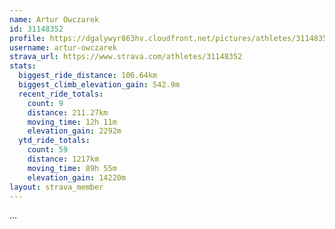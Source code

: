 ```yaml
---
name: Artur Owczarek
id: 31148352
profile: https://dgalywyr863hv.cloudfront.net/pictures/athletes/31148352/15906846/1/large.jpg
username: artur-owczarek
strava_url: https://www.strava.com/athletes/31148352
stats:
  biggest_ride_distance: 106.64km
  biggest_climb_elevation_gain: 542.9m
  recent_ride_totals:
    count: 9
    distance: 211.27km
    moving_time: 12h 11m
    elevation_gain: 2292m
  ytd_ride_totals:
    count: 59
    distance: 1217km
    moving_time: 89h 55m
    elevation_gain: 14220m
layout: strava_member
--- 
```

...
